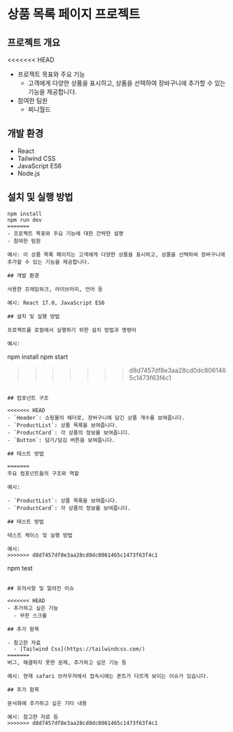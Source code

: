# 상품 목록 페이지 프로젝트

## 프로젝트 개요

<<<<<<< HEAD
- 프로젝트 목표와 주요 기능
  - 고객에게 다양한 상품을 표시하고, 상품을 선택하여 장바구니에 추가할 수 있는 기능을 제공합니다.
- 참여한 팀원
  - 찌니월드

## 개발 환경

- React
- Tailwind CSS
- JavaScript ES6
- Node.js

## 설치 및 실행 방법

```
npm install
npm run dev
=======
- 프로젝트 목표와 주요 기능에 대한 간략한 설명
- 참여한 팀원

예시: 이 상품 목록 페이지는 고객에게 다양한 상품을 표시하고, 상품을 선택하여 장바구니에 추가할 수 있는 기능을 제공합니다.

## 개발 환경

사용한 프레임워크, 라이브러리, 언어 등

예시: React 17.0, JavaScript ES6

## 설치 및 실행 방법

프로젝트를 로컬에서 실행하기 위한 설치 방법과 명령어

예시:
```
npm install
npm start
>>>>>>> d8d7457df8e3aa28cd0dc8061465c1473f63f4c1
```

## 컴포넌트 구조

<<<<<<< HEAD
- `Header`: 쇼핑몰의 헤더로, 장바구니에 담긴 상품 개수를 보여줍니다.
- `ProductList`: 상품 목록을 보여줍니다.
- `ProductCard`: 각 상품의 정보를 보여줍니다.
- `Button`: 담기/담김 버튼을 보여줍니다.

## 테스트 방법

=======
주요 컴포넌트들의 구조와 역할

예시:

- `ProductList`: 상품 목록을 보여줍니다.
- `ProductCard`: 각 상품의 정보를 보여줍니다.

## 테스트 방법

테스트 케이스 및 실행 방법

예시:
>>>>>>> d8d7457df8e3aa28cd0dc8061465c1473f63f4c1
```
npm test
```

## 유의사항 및 알려진 이슈

<<<<<<< HEAD
- 추가하고 싶은 기능
  - 무한 스크롤

## 추가 항목

- 참고한 자료
  - [Tailwind Css](https://tailwindcss.com/)
=======
버그, 해결하지 못한 문제, 추가하고 싶은 기능 등

예시: 현재 safari 브라우저에서 접속시에는 폰트가 다르게 보이는 이슈가 있습니다.

## 추가 항목

문서화에 추가하고 싶은 기타 내용

예시: 참고한 자료 등
>>>>>>> d8d7457df8e3aa28cd0dc8061465c1473f63f4c1
